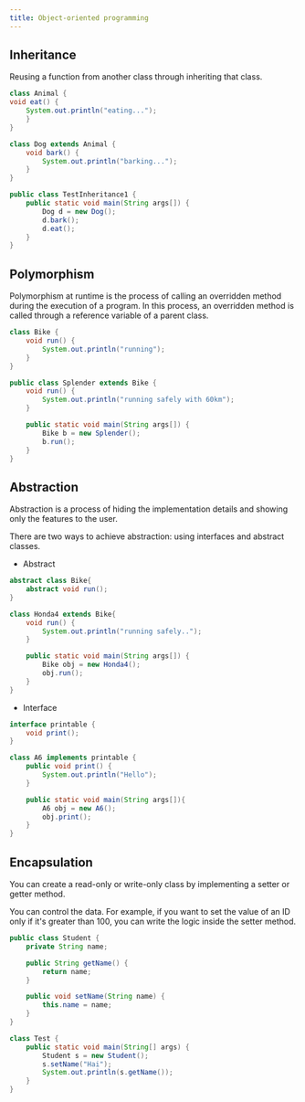 ```yaml
---
title: Object-oriented programming
---
```


## Inheritance

Reusing a function from another class through inheriting that class.

```java
class Animal {
void eat() {
    System.out.println("eating...");
    }
}

class Dog extends Animal {
    void bark() {
        System.out.println("barking...");
    }
}

public class TestInheritance1 {
    public static void main(String args[]) {
        Dog d = new Dog();
        d.bark();
        d.eat();
    }
}
```

## Polymorphism

Polymorphism at runtime is the process of calling an overridden method during the execution of a program. In this process, an overridden method is called through a reference variable of a parent class.

```java
class Bike {
    void run() {
        System.out.println("running");
    }
}

public class Splender extends Bike {
    void run() {
        System.out.println("running safely with 60km");
    }

    public static void main(String args[]) {
        Bike b = new Splender();
        b.run();
    }
}
```

## Abstraction

Abstraction is a process of hiding the implementation details and showing only the features to the user.

There are two ways to achieve abstraction: using interfaces and abstract classes.

- Abstract

```java
abstract class Bike{
    abstract void run();
}

class Honda4 extends Bike{
    void run() {
        System.out.println("running safely..");
    }

    public static void main(String args[]) {
        Bike obj = new Honda4();
        obj.run();
    }
}
```

- Interface

```java
interface printable {
    void print();
}

class A6 implements printable {
    public void print() {
        System.out.println("Hello");
    }

    public static void main(String args[]){
        A6 obj = new A6();
        obj.print();
    }
}
```

## Encapsulation

You can create a read-only or write-only class by implementing a setter or getter method.

You can control the data. For example, if you want to set the value of an ID only if it's greater than 100, you can write the logic inside the setter method.

```java
public class Student {
    private String name;

    public String getName() {
        return name;
    }

    public void setName(String name) {
        this.name = name;
    }
}

class Test {
    public static void main(String[] args) {
        Student s = new Student();
        s.setName("Hai");
        System.out.println(s.getName());
    }
}
```
